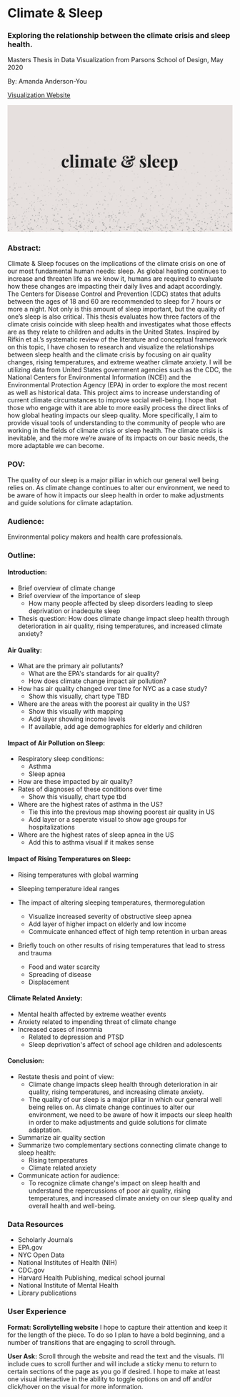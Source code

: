 # Climate & Sleep

### Exploring the relationship between the climate crisis and sleep health.

Masters Thesis in Data Visualization from Parsons School of Design, May 2020

By: Amanda Anderson-You

[Visualization Website](https://amandersonyou.github.io/Clima…)

![PreviewImage](preview.png "Project Preview")


### Abstract: 
Climate & Sleep focuses on the implications of the climate crisis on one of our most fundamental human needs: sleep. As global heating continues to increase and threaten life as we know it, humans are required to evaluate how these changes are impacting their daily lives and adapt accordingly. The Centers for Disease Control and Prevention (CDC) states that adults between the ages of 18 and 60 are recommended to sleep for 7 hours or more a night. Not only is this amount of sleep important, but the quality of one’s sleep is also critical. This thesis evaluates how three factors of the climate crisis coincide with sleep health and investigates what those effects are as they relate to children and adults in the United States. Inspired by Rifkin et al.’s systematic review of the literature and conceptual framework on this topic, I have chosen to research and visualize the relationships between sleep health and the climate crisis by focusing on air quality changes, rising temperatures, and extreme weather climate anxiety. I will be utilizing data from United States government agencies such as the CDC, the National Centers for Environmental Information (NCEI) and the Environmental Protection Agency (EPA) in order to explore the most recent as well as historical data. This project aims to increase understanding of current climate circumstances to improve social well-being. I hope that those who engage with it are able to more easily process the direct links of how global heating impacts our sleep quality. More specifically, I aim to provide visual tools of understanding to the community of people who are working in the fields of climate crisis or sleep health. The climate crisis is inevitable, and the more we’re aware of its impacts on our basic needs, the more adaptable we can become. 




### POV: 

The quality of our sleep is a major pilliar in which our general well being relies on. As climate change continues to alter our environment, we need to be aware of how it impacts our sleep health in order to make adjustments and guide solutions for climate adaptation.

### Audience: 

Environmental policy makers and health care professionals.



### Outline:

#### Introduction:

- Brief overview of climate change
- Brief overview of the importance of sleep
  - How many people affected by sleep disorders leading to sleep deprivation or inadequite sleep
- Thesis question: How does climate change impact sleep health through deterioration in air quality, rising temperatures, and increased climate anxiety?



#### Air Quality:

- What are the primary air pollutants?
  - What are the EPA's standards for air quality?
  - How does climate change impact air pollution?
- How has air quality changed over time for NYC as a case study?
  - Show this visually, chart type TBD
- Where are the areas with the poorest air quality in the US?
  - Show this visually with mapping
  - Add layer showing income levels 
  - If available, add age demographics for elderly and children



#### Impact of Air Pollution on Sleep:

- Respiratory sleep conditions:
  - Asthma
  - Sleep apnea
- How are these impacted by air quality?
- Rates of diagnoses of these conditions over time
  - Show this visually, chart type tbd
- Where are the highest rates of asthma in the US?
  - Tie this into the previous map showing poorest air quality in US
  - Add layer or a seperate visual to show age groups for hospitalizations
- Where are the highest rates of sleep apnea in the US 
  - Add this to asthma visual if it makes sense



#### Impact of Rising Temperatures on Sleep:

- Rising temperatures with global warming
- Sleeping temperature ideal ranges
- The impact of altering sleeping temperatures, thermoregulation
  - Visualize increased severity of obstructive sleep apnea
  - Add layer of higher impact on elderly and low income
  - Commuicate enhanced effect of high temp retention in urban areas

- Briefly touch on other results of rising temperatures that lead to stress and trauma
  - Food and water scarcity
  - Spreading of disease
  - Displacement 



#### Climate Related Anxiety:

- Mental health affected by extreme weather events
- Anxiety related to impending threat of climate change
- Increased cases of insomnia
  - Related to depression and PTSD
  - Sleep deprivation's affect of school age children and adolescents



#### Conclusion:

- Restate thesis and point of view:
  - Climate change impacts sleep health through deterioration in air quality, rising temperatures, and increasing climate anxiety.
  - The quality of our sleep is a major pilliar in which our general well being relies on. As climate change continues to alter our environment, we need to be aware of how it impacts our sleep health in order to make adjustments and guide solutions for climate adaptation.
- Summarize air quality section
- Summarize two complementary sections connecting climate change to sleep health:
  - Rising temperatures
  - Climate related anxiety
- Communicate action for audience: 
  - To recognize climate change's impact on sleep health and understand the repercussions of poor air quality, rising temperatures, and increased climate anxiety on our sleep quality and overall health and well-being.


### Data Resources

- Scholarly Journals
- EPA.gov
- NYC Open Data
- National Institutes of Health (NIH)
- CDC.gov
- Harvard Health Publishing, medical school journal
- National Institute of Mental Health
- Library publications


### User Experience

**Format: Scrollytelling website**
I hope to capture their attention and keep it for the length of the piece. 
To do so I plan to have a bold beginning, and a number of transitions that are engaging to scroll through.

**User Ask:**
Scroll through the website and read the text and the visuals. I’ll include cues to scroll further 
and will include a sticky menu to return to certain sections of the page as you go if desired. 
I hope to make at least one visual interactive in the ability to toggle options on and off and/or 
click/hover on the visual for more information.

